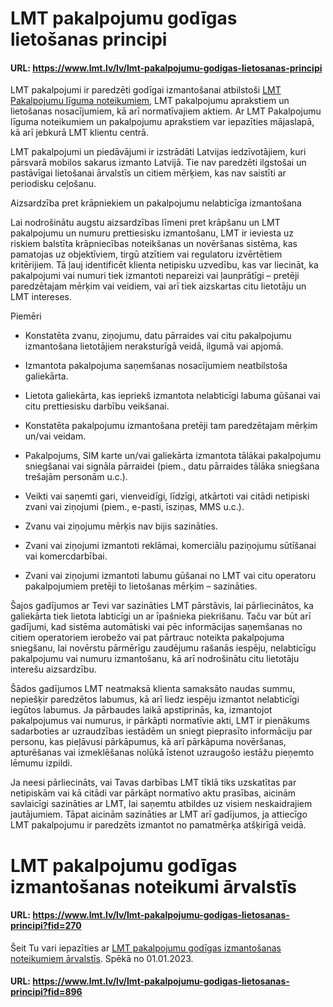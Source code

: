 # LMT pakalpojumu godīgas lietošanas principi

#### URL: https://www.lmt.lv/lv/lmt-pakalpojumu-godigas-lietosanas-principi

LMT pakalpojumi ir paredzēti godīgai izmantošanai atbilstoši [LMT Pakalpojumu līguma noteikumiem](https://lmt.mstatic.lv/lmt/files/pdf/lmt_pakalpojumu_liguma_noteikumi_2018.pdf), LMT pakalpojumu aprakstiem un lietošanas nosacījumiem, kā arī normatīvajiem aktiem. Ar LMT Pakalpojumu līguma noteikumiem un pakalpojumu aprakstiem var iepazīties mājaslapā, kā arī jebkurā LMT klientu centrā.

LMT pakalpojumi un piedāvājumi ir izstrādāti Latvijas iedzīvotājiem, kuri pārsvarā mobilos sakarus izmanto Latvijā. Tie nav paredzēti ilgstošai un pastāvīgai lietošanai ārvalstīs un citiem mērķiem, kas nav saistīti ar periodisku ceļošanu.

Aizsardzība pret krāpniekiem un pakalpojumu nelabticīga izmantošana

Lai nodrošinātu augstu aizsardzības līmeni pret krāpšanu un LMT pakalpojumu un numuru prettiesisku izmantošanu, LMT ir ieviesta uz riskiem balstīta krāpniecības noteikšanas un novēršanas sistēma, kas pamatojas uz objektīviem, tirgū atzītiem vai regulatoru izvērtētiem kritērijiem. Tā ļauj identificēt klienta netipisku uzvedību, kas var liecināt, ka pakalpojumi vai numuri tiek izmantoti nepareizi vai ļaunprātīgi – pretēji paredzētajam mērķim vai veidiem, vai arī tiek aizskartas citu lietotāju un LMT intereses.

Piemēri

 - Konstatēta zvanu, ziņojumu, datu pārraides vai citu pakalpojumu izmantošana lietotājiem neraksturīgā veidā, ilgumā vai apjomā.
 
 - Izmantota pakalpojuma saņemšanas nosacījumiem neatbilstoša galiekārta.
 
 - Lietota galiekārta, kas iepriekš izmantota nelabticīgi labuma gūšanai vai citu prettiesisku darbību veikšanai.

 - Konstatēta pakalpojumu izmantošana pretēji tam paredzētajam mērķim un/vai veidam.

 - Pakalpojums, SIM karte un/vai galiekārta izmantota tālākai pakalpojumu sniegšanai vai signāla pārraidei (piem., datu pārraides tālāka sniegšana trešajām personām u.c.).

 - Veikti vai saņemti gari, vienveidīgi, līdzīgi, atkārtoti vai citādi netipiski zvani vai ziņojumi (piem., e-pasti, īsziņas, MMS u.c.).

 - Zvanu vai ziņojumu mērķis nav bijis sazināties.

 - Zvani vai ziņojumi izmantoti reklāmai, komerciālu paziņojumu sūtīšanai vai komercdarbībai.

 - Zvani vai ziņojumi izmantoti labumu gūšanai no LMT vai citu operatoru pakalpojumiem pretēji to lietošanas mērķim – sazināties.

Šajos gadījumos ar Tevi var sazināties LMT pārstāvis, lai pārliecinātos, ka galiekārta tiek lietota labticīgi un ar īpašnieka piekrišanu. Taču var būt arī gadījumi, kad sistēma automātiski vai pēc informācijas saņemšanas no citiem operatoriem ierobežo vai pat pārtrauc noteikta pakalpojuma sniegšanu, lai novērstu pārmērīgu zaudējumu rašanās iespēju, nelabticīgu pakalpojumu vai numuru izmantošanu, kā arī nodrošinātu citu lietotāju interešu aizsardzību.

Šādos gadījumos LMT neatmaksā klienta samaksāto naudas summu, nepiešķir paredzētos labumus, kā arī liedz iespēju izmantot nelabticīgi iegūtos labumus. Ja pārbaudes laikā apstiprinās, ka, izmantojot pakalpojumus vai numurus, ir pārkāpti normatīvie akti, LMT ir pienākums sadarboties ar uzraudzības iestādēm un sniegt pieprasīto informāciju par personu, kas pieļāvusi pārkāpumus, kā arī pārkāpuma novēršanas, apturēšanas vai izmeklēšanas nolūkā īstenot uzraugošo iestāžu pieņemto lēmumu izpildi.

Ja neesi pārliecināts, vai Tavas darbības LMT tīklā tiks uzskatītas par netipiskām vai kā citādi var pārkāpt normatīvo aktu prasības, aicinām savlaicīgi sazināties ar LMT, lai saņemtu atbildes uz visiem neskaidrajiem jautājumiem. Tāpat aicinām sazināties ar LMT arī gadījumos, ja attiecīgo LMT pakalpojumu ir paredzēts izmantot no pamatmērķa atšķirīgā veidā.


# LMT pakalpojumu godīgas izmantošanas noteikumi ārvalstīs

#### URL: https://www.lmt.lv/lv/lmt-pakalpojumu-godigas-lietosanas-principi?fid=270

Šeit Tu vari iepazīties ar [LMT pakalpojumu godīgas izmantošanas noteikumiem ārvalstīs](https://lmt.mstatic.lv/lmt/files/godigas-izmantosanas-noteikumi-eez_01.01.2023.pdf). Spēkā no 01.01.2023.

#### URL: https://www.lmt.lv/lv/lmt-pakalpojumu-godigas-lietosanas-principi?fid=896
